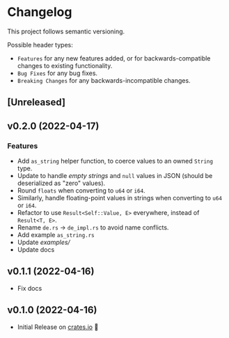 # Changelog

This project follows semantic versioning.

Possible header types:

- `Features` for any new features added, or for backwards-compatible
  changes to existing functionality.
- `Bug Fixes` for any bug fixes.
- `Breaking Changes` for any backwards-incompatible changes.

## [Unreleased]
<!--
### Features
- Added a new struct `MyStruct` with the following methods:
  - `my_method()`
  - `other_method()`
-->

## v0.2.0 (2022-04-17)

### Features

- Add `as_string` helper function, to coerce values to an owned `String` type.
- Update to handle *empty strings* and `null` values in JSON (should be deserialized as "zero" values).
- Round `floats` when converting to `u64` or `i64`.
- Similarly, handle floating-point values in strings when converting to `u64` or `i64`.
- Refactor to use `Result<Self::Value, E>` everywhere, instead of `Result<T, E>`.
- Rename `de.rs` -> `de_impl.rs` to avoid name conflicts.
- Add example `as_string.rs`
- Update *examples/*
- Update docs

## v0.1.1 (2022-04-16)

- Fix docs

## v0.1.0 (2022-04-16)

- Initial Release on [crates.io] :tada:

[crates.io]: https://crates.io/crates/serde-this-or-that
